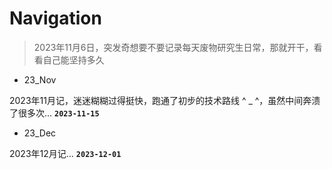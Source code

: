 # Navigation

> 2023年11月6日，突发奇想要不要记录每天废物研究生日常，那就开干，看看自己能坚持多久



- 23_Nov

2023年11月记，迷迷糊糊过得挺快，跑通了初步的技术路线 ^ _ ^，虽然中间奔溃了很多次...
**`2023-11-15`**

- 23_Dec

2023年12月记...
**`2023-12-01`**



